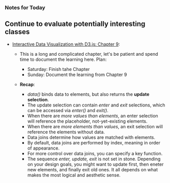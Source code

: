 ### Notes for Today

## Continue to evaluate potentially interesting classes

* [Interactive Data Visualization with D3.js: Chapter 9](http://chimera.labs.oreilly.com/books/1230000000345/ch09.html):

	* This is a long and complicated chapter, let's be patient and spend time to document the learning here. Plan:
		* Saturday: Finish tahe Chapter
		* Sunday: Document the learning from Chapter 9

	* **Recap**:
		* _data()_ binds data to elements, but also returns the **update selection**.
		* The update selection can contain _enter_ and _exit_ selections, which can be accessed via _enter()_ and _exit()_.
		* When there are _more values than elements_, an enter selection will reference the placeholder, not-yet-existing elements.
		* When there are _more elements than values_, an exit selection will reference the elements without data.
		* Data joins determine how values are matched with elements.
		* By default, data joins are performed by index, meaning in order of appearance.
		* For more control over data joins, you can specify a key function.
		* The sequence _enter, update, exit_ is not set in stone. Depending on your design goals, you might want to update first, then eneter new elements, and finally exit old ones. It all depends on what makes the most logical and aesthetic sense.